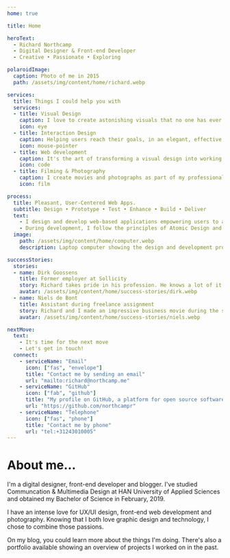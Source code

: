 ```yaml
---
home: true

title: Home

heroText:
  - Richard Northcamp
  - Digital Designer & Front-end Developer
  - Creative • Passionate • Exploring

polaroidImage:
  caption: Photo of me in 2015
  path: /assets/img/content/home/richard.webp

services:
  title: Things I could help you with
  services:
  - title: Visual Design
    caption: I love to create astonishing visuals that no one has ever seen before.
    icon: eye
  - title: Interaction Design
    caption: Helping users reach their goals, in an elegant, effective & satisfying way.
    icon: mouse-pointer
  - title: Web development
    caption: It's the art of transforming a visual design into working code.
    icon: code
  - title: Filming & Photography
    caption: I create movies and photographs as part of my professional hobby.
    icon: film

process:
  title: Pleasant, User-Centered Web Apps.
  subtitle: Design • Prototype • Test • Enhance • Build • Deliver
  text:
    - I design and develop web-based applications empowering users to achieve their goals in an easy, effective and pleasant way. I design according to the Design Thinking method, keeping users closely involved during the design process.
    - During development, I follow the principles of Atomic Design and use the latest web technologies available. such as Vue.js, Angular and React.
  image:
    path: /assets/img/content/home/computer.webp
    description: Laptop computer showing the design and development process

successStories:
  stories:
  - name: Dirk Goossens
    title: Former employer at Sollicity
    story: Richard takes pride in his profession. He knows a lot of it and has a great ambition to always learn more. He is upbeat and sociale and I very much appreciated his time with Sollicity.
    avatar: /assets/img/content/home/success-stories/dirk.webp
  - name: Niels de Bont
    title: Assistant during freelance assignment
    story: Richard and I made an impressive business movie during the summer of 2016. Richard works in a structured and considerate way, which made us able to reach our goals in a short time. It was a pleasure working with him.
    avatar: /assets/img/content/home/success-stories/niels.webp

nextMove:
  text:
    - It's time for the next move
    - Let's get in touch!
  connect:
    - serviceName: "Email"
      icon: ["fas", "envelope"]
      title: "Contact me by sending an email"
      url: "mailto:richard@northcamp.me"
    - serviceName: "GitHub"
      icon: ["fab", "github"]
      title: "My profile on GitHub, a platform for open source software development"
      url: "https://github.com/northcampr"
    - serviceName: "Telephone"
      icon: ["fas", "phone"]
      title: "Contact me by phone"
      url: "tel:+31243010005"
---
```


<h1>About me&hellip;</h1>
<p>I'm a digital designer, front-end developer and blogger. I've studied Communcation &amp; Multimedia Design at HAN University of Applied Sciences and obtained my Bachelor of Science in February, 2019.</p>
<p>I have an intense love for UX/UI design, front-end web development and photography. Knowing that I both love graphic design and technology, I chose to combine those passions.</p>
<p>On my blog, you could learn more about the things I'm doing. There's also a portfolio available showing an overview of projects I worked on in the past.</p>
